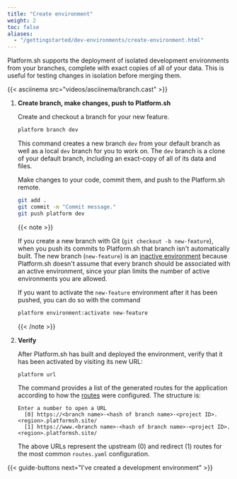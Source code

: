 ```yaml
---
title: "Create environment"
weight: 2
toc: false
aliases:
  - "/gettingstarted/dev-environments/create-environment.html"
---
```


Platform.sh supports the deployment of isolated development environments from your branches, complete with exact copies of all of your data. This is useful for testing changes in isolation before merging them.

{{< asciinema src="videos/asciinema/branch.cast" >}}

1. **Create branch, make changes, push to Platform.sh**

   Create and checkout a branch for your new feature.

   ```bash
   platform branch dev
   ```

   This command creates a new branch `dev` from your default branch
   as well as a local `dev` branch for you to work on.
   The `dev` branch is a clone of your default branch, including an exact-copy of all of its data and files.

   Make changes to your code, commit them, and push to the Platform.sh remote.

   ```bash
   git add .
   git commit -m "Commit message."
   git push platform dev
   ```

   {{< note >}}

   If you create a new branch with Git (`git checkout -b new-feature`),
   when you push its commits to Platform.sh that branch isn't automatically built.
   The new branch (`new-feature`) is an [inactive environment](../../../other/glossary.md#inactive-environment)
   because Platform.sh doesn't assume that every branch should be associated with an active environment,
   since your plan limits the number of active environments you are allowed.

   If you want to activate the `new-feature` environment after it has been pushed, you can do so with the command

   ```bash
   platform environment:activate new-feature
   ```

   {{< /note >}}

2. **Verify**

   After Platform.sh has built and deployed the environment, verify that it has been activated by visiting its new URL:

   ```bash
   platform url
   ```

   The command provides a list of the generated routes for the application
   according to how the [routes](/configuration/routes/_index.md) were configured.
   The structure is:

   ```text
   Enter a number to open a URL
     [0] https://<branch name>-<hash of branch name>-<project ID>.<region>.platformsh.site/
     [1] https://www.<branch name>-<hash of branch name>-<project ID>.<region>.platformsh.site/
   ```

   The above URLs represent the upstream (0) and redirect (1) routes for the most common `routes.yaml` configuration.

{{< guide-buttons next="I've created a development environment" >}}
